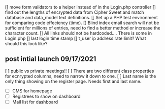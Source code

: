 [] move form validators to a helper instead of in the Login.php controller
[] find out the lengths of encrypted data from Cipher Sweet and match database and data_model text definitions.
[] Set up a PHP test environment for comparing code effeciency (time).
[] Blind index email search will not be sufficient for millions of entries, need to find a better method or increase the character count.
[] All links should not be hardcoded.... There is some in Login.php
[] last login time stamp
[] t_user ip address rate limit? What should this look like?

## post intial launch 09/17/2021
[ ] public vs private meetings!!
[ ] There are two different class properties for ecnrypted columns, need to narrow it down to one.
[ ] Last name is the only thing showing on the register page. Needs first and last name.
*[ ] CMS for homepage
*[ ] Registrees to show on dashboard
*[ ] Mail list for dashboard